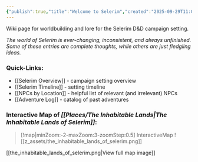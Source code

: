 ```yaml
---
{"publish":true,"title":"Welcome to Selerim","created":"2025-09-29T11:06:14.000-04:00","modified":"2025-10-22T17:57:46.930-04:00","published":"2025-10-22T17:57:46.930-04:00","cssclasses":"","Authors":["Jordan"]}
---
```


Wiki page for worldbuilding and lore for the Selerim D&D campaign setting.

*The world of Selerim is ever-changing, inconsistent, and always unfinished. Some of these entries are complete thoughts, while others are just fledgling ideas.*

### Quick-Links:
- [[Selerim Overview]] - campaign setting overview
- [[Selerim Timeline]] - setting timeline
- [[NPCs by Location]] - helpful list of relevant (and irrelevant) NPCs
- [[Adventure Log]] - catalog of past adventures

### Interactive Map of *[[Places/The Inhabitable Lands\|The Inhabitable Lands of Selerim]]*:
> [!map|minZoom:-2-maxZoom:3-zoomStep:0.5] InteractiveMap
> ![[z_assets/the_inhabitable_lands_of_selerim.png]]

[[the_inhabitable_lands_of_selerim.png|View full map image]]